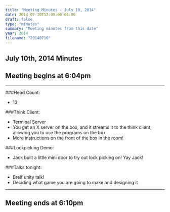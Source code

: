 ```yaml
---
title: "Meeting Minutes - July 10, 2014"
date: 2014-07-10T12:00:00-05:00
draft: false
type: "minutes"
summary: "Meeting minutes from this date"
year: 2014
filename: "20140710"
---
```


## July 10th, 2014 Minutes

## Meeting begins at 6:04pm

- - -

###Head Count:
* 13

###Think Client:
* Terminal Server
* You get an X server on the box, and it streams it to the think client, allowing you to use the programs on the box
* More instructions on the front of the box in the room!

###Lockpicking Demo:
* Jack built a little mini door to try out lock picking on! Yay Jack!

###Talks tonight:
* Breif unity talk!
* Deciding what game you are going to make and designing it

- - - 

## Meeting ends at 6:10pm
